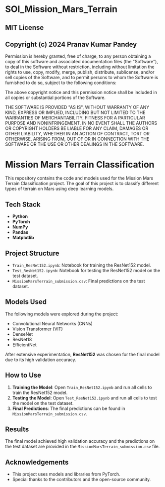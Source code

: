 # SOI_Mission_Mars_Terrain

## MIT License

## Copyright (c) 2024 Pranav Kumar Pandey

Permission is hereby granted, free of charge, to any person obtaining a copy
of this software and associated documentation files (the "Software"), to deal
in the Software without restriction, including without limitation the rights
to use, copy, modify, merge, publish, distribute, sublicense, and/or sell
copies of the Software, and to permit persons to whom the Software is
furnished to do so, subject to the following conditions:

The above copyright notice and this permission notice shall be included in all
copies or substantial portions of the Software.

THE SOFTWARE IS PROVIDED "AS IS", WITHOUT WARRANTY OF ANY KIND, EXPRESS OR
IMPLIED, INCLUDING BUT NOT LIMITED TO THE WARRANTIES OF MERCHANTABILITY,
FITNESS FOR A PARTICULAR PURPOSE AND NONINFRINGEMENT. IN NO EVENT SHALL THE
AUTHORS OR COPYRIGHT HOLDERS BE LIABLE FOR ANY CLAIM, DAMAGES OR OTHER
LIABILITY, WHETHER IN AN ACTION OF CONTRACT, TORT OR OTHERWISE, ARISING FROM,
OUT OF OR IN CONNECTION WITH THE SOFTWARE OR THE USE OR OTHER DEALINGS IN THE
SOFTWARE.


# Mission Mars Terrain Classification

This repository contains the code and models used for the Mission Mars Terrain Classification project. The goal of this project is to classify different types of terrain on Mars using deep learning models.

## Tech Stack

- **Python**
- **PyTorch**
- **NumPy**
- **Pandas**
- **Matplotlib**
  

## Project Structure

- `Train_ResNet152.ipynb`: Notebook for training the ResNet152 model.
- `Test_ResNet152.ipynb`: Notebook for testing the ResNet152 model on the test dataset.
- `MissionMarsTerrain_submission.csv`: Final predictions on the test dataset.

## Models Used

The following models were explored during the project:

- Convolutional Neural Networks (CNNs)
- Vision Transformer (ViT)
- DenseNet
- ResNet18
- EfficientNet

After extensive experimentation, **ResNet152** was chosen for the final model due to its high validation accuracy.

## How to Use

1. **Training the Model**: Open `Train_ResNet152.ipynb` and run all cells to train the ResNet152 model.
2. **Testing the Model**: Open `Test_ResNet152.ipynb` and run all cells to test the model on the test dataset.
3. **Final Predictions**: The final predictions can be found in `MissionMarsTerrain_submission.csv`.

## Results

The final model achieved high validation accuracy and the predictions on the test dataset are provided in the `MissionMarsTerrain_submission.csv` file.

## Acknowledgements

- This project uses models and libraries from PyTorch.
- Special thanks to the contributors and the open-source community.
